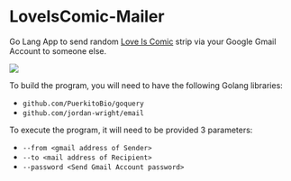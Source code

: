# LoveIsComic-Mailer
Go Lang App to send random [Love Is Comic](http://www.loveiscomix.com) strip via your Google Gmail Account to someone else. 

<img src="https://loveiscomix.com/static/libnk/20110214.gif"/>

To build the program, you will need to have the following Golang libraries:
 - `github.com/PuerkitoBio/goquery`
 - `github.com/jordan-wright/email`
 
To execute the program, it will need to be provided 3 parameters:
 - `--from <gmail address of Sender>`
 - `--to <mail address of Recipient>`
 - `--password <Send Gmail Account password>`
 
 
